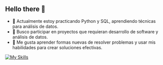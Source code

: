 ## Hello there 👋

<!--**AsaelEB/AsaelEB** is a ✨ _special_ ✨ repository because its `README.md` (this file) appears on your GitHub profile.

- 🔭 Actualmente trabajo en -->
- 🌱 Actualmente estoy practicando Python y SQL, aprendiendo técnicas para análisis de datos.
- 👯 Busco participar en proyectos que requieran desarrollo de software y análisis de datos.
- 🤔 Me gusta aprender formas nuevas de resolver problemas y usar mis habilidades para crear soluciones efectivas.

[![My Skills](https://skillicons.dev/icons?i=py,c,java,html,css,mysql)](https://skillicons.dev)
